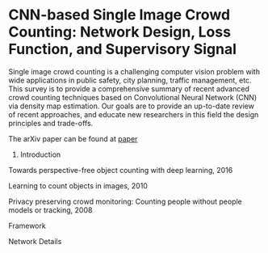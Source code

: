 # CNN-based Single Image Crowd Counting: Network Design, Loss Function, and Supervisory Signal

Single image crowd counting is a challenging computer vision problem with wide applications in public safety, city planning, traffic management, etc. This survey is to provide a comprehensive summary of recent advanced crowd counting techniques based on Convolutional Neural Network (CNN) via density map estimation. Our goals are to provide an up-to-date review of recent approaches, and educate new researchers in this field the design principles and trade-offs.

The arXiv paper can be found at [paper](https://arxiv.org/pdf/2012.15685.pdf)

1. Introduction

Towards perspective-free object counting with deep learning, 2016

Learning to count objects in images, 2010

Privacy preserving crowd monitoring: Counting people without people models or tracking, 2008



Framework



Network Details























